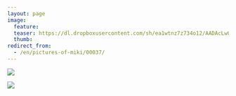 ```yaml
---
layout: page
image:
  feature:
  teaser: https://dl.dropboxusercontent.com/sh/ea1wtnz7z734o12/AADAcLw04bCWdVb6lmY2huqva/mikin-kuvat/2/DSC22074-245px.jpg
  thumb:
redirect_from:
  - /en/pictures-of-miki/00037/
---
```


[![](https://dl.dropboxusercontent.com/sh/ea1wtnz7z734o12/AACIM_NMcVBYKNNK1BKUgLnLa/mikin-kuvat/2/DSC22074-800px.jpg)](https://dl.dropboxusercontent.com/sh/ea1wtnz7z734o12/AABUnJ6Zb7DNPXEDPZmCLWKRa/mikin-kuvat/2/DSC22074.jpg)

[![](https://dl.dropboxusercontent.com/sh/ea1wtnz7z734o12/AADPBFJGirlTafu-kKmlPl8Pa/mikin-kuvat/2/DSC22075-800px.jpg)](https://dl.dropboxusercontent.com/sh/ea1wtnz7z734o12/AAD4ITXQWGhpFW3tr8FDEayRa/mikin-kuvat/2/DSC22075.jpg)
